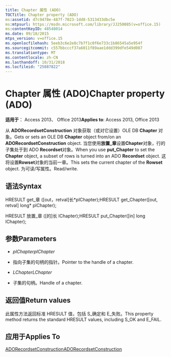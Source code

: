 ```yaml
---
title: Chapter 属性 (ADO)
TOCTitle: Chapter property (ADO)
ms:assetid: d7c9478e-487f-7023-1dd8-5313433dbc5e
ms:mtpsurl: https://msdn.microsoft.com/library/JJ250085(v=office.15)
ms:contentKeyID: 48548014
ms.date: 09/18/2015
mtps_version: v=office.15
ms.openlocfilehash: 5eeb3c6e2e8c7b7f1c0f6e733c1b86545a5e954f
ms.sourcegitcommit: c557bbcccf37a6011f89aae1ddd399dfe549d087
ms.translationtype: MT
ms.contentlocale: zh-CN
ms.lasthandoff: 10/31/2018
ms.locfileid: "25887822"
---
```

# <a name="chapter-property-ado"></a><span data-ttu-id="22847-102">Chapter 属性 (ADO)</span><span class="sxs-lookup"><span data-stu-id="22847-102">Chapter property (ADO)</span></span>


<span data-ttu-id="22847-103">**适用于**： Access 2013、 Office 2013</span><span class="sxs-lookup"><span data-stu-id="22847-103">**Applies to**: Access 2013, Office 2013</span></span>
 

<span data-ttu-id="22847-104">从 **ADORecordsetConstruction** 对象获取（或对它设置）OLE DB **Chapter** 对象。</span><span class="sxs-lookup"><span data-stu-id="22847-104">Gets or sets an OLE DB **Chapter** object from/on an **ADORecordsetConstruction** object.</span></span> <span data-ttu-id="22847-105">当您使用**放置\_章**设置**Chapter**对象，行的子集处于到 ADO **Recordset**对象。</span><span class="sxs-lookup"><span data-stu-id="22847-105">When you use **put\_Chapter** to set the **Chapter** object, a subset of rows is turned into an ADO **Recordset** object.</span></span> <span data-ttu-id="22847-106">这将设置**Rowset**对象的当前一章。</span><span class="sxs-lookup"><span data-stu-id="22847-106">This sets the current chapter of the **Rowset** object.</span></span> <span data-ttu-id="22847-107">为可读/写属性。</span><span class="sxs-lookup"><span data-stu-id="22847-107">Read/write.</span></span>

## <a name="syntax"></a><span data-ttu-id="22847-108">语法</span><span class="sxs-lookup"><span data-stu-id="22847-108">Syntax</span></span>

<span data-ttu-id="22847-109">HRESULT get\_章 (\[out，retval\]长\*plChapter);</span><span class="sxs-lookup"><span data-stu-id="22847-109">HRESULT get\_Chapter(\[out, retval\] long\* plChapter);</span></span>

<span data-ttu-id="22847-110">HRESULT 放置\_章 (\[的\]长 lChapter);</span><span class="sxs-lookup"><span data-stu-id="22847-110">HRESULT put\_Chapter(\[in\] long lChapter);</span></span>

## <a name="parameters"></a><span data-ttu-id="22847-111">参数</span><span class="sxs-lookup"><span data-stu-id="22847-111">Parameters</span></span>

  - <span data-ttu-id="22847-112">*plChapter*</span><span class="sxs-lookup"><span data-stu-id="22847-112">*plChapter*</span></span>

  - <span data-ttu-id="22847-113">指向子集的句柄的指针。</span><span class="sxs-lookup"><span data-stu-id="22847-113">Pointer to the handle of a chapter.</span></span>

  - <span data-ttu-id="22847-114">*LChapter*</span><span class="sxs-lookup"><span data-stu-id="22847-114">*LChapter*</span></span>

  - <span data-ttu-id="22847-115">子集的句柄。</span><span class="sxs-lookup"><span data-stu-id="22847-115">Handle of a chapter.</span></span>

## <a name="return-values"></a><span data-ttu-id="22847-116">返回值</span><span class="sxs-lookup"><span data-stu-id="22847-116">Return values</span></span>

<span data-ttu-id="22847-117">此属性方法返回标准 HRESULT 值，包括 S\_确定和 E\_失败。</span><span class="sxs-lookup"><span data-stu-id="22847-117">This property method returns the standard HRESULT values, including S\_OK and E\_FAIL.</span></span>

## <a name="applies-to"></a><span data-ttu-id="22847-118">应用于</span><span class="sxs-lookup"><span data-stu-id="22847-118">Applies To</span></span>

[<span data-ttu-id="22847-119">ADORecordsetConstruction</span><span class="sxs-lookup"><span data-stu-id="22847-119">ADORecordsetConstruction</span></span>](adorecordsetconstruction-interface-ado.md)

